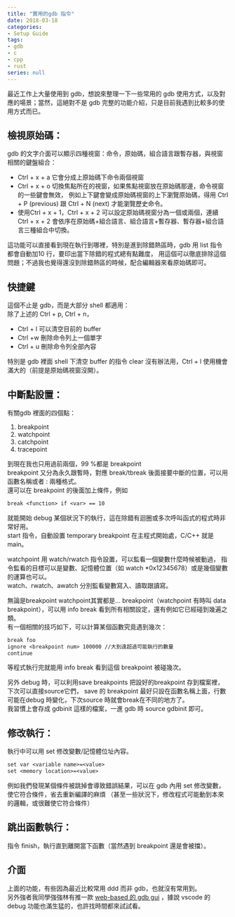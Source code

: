 ```yaml
---
title: "實用的gdb 指令"
date: 2018-03-18
categories:
- Setup Guide
tags:
- gdb
- c
- cpp
- rust
series: null
---
```


最近工作上大量使用到 gdb，想說來整理一下一些常用的 gdb 使用方式，以及對應的場景；當然，這絕對不是 gdb 完整的功能介紹，只是目前我遇到比較多的使用方式而已。  
<!--more-->

## 檢視原始碼：  
gdb 的文字介面可以顯示四種視窗：命令，原始碼，組合語言跟暫存器，與視窗相關的鍵盤組合：  
* Ctrl + x + a 它會分成上原始碼下命令兩個視窗  
* Ctrl + x + o 切換焦點所在的視窗，如果焦點視窗放在原始碼那邊，命令視窗的一些鍵會無效，
例如上下鍵會變成原始碼視窗的上下瀏覽原始碼，得用 Ctrl + P (previous) 跟 Ctrl + N (next) 才能瀏覽歷史命令。  
* 使用Ctrl + x + 1，Ctrl + x + 2 可以設定原始碼視窗分為一個或兩個，連續 Ctrl + x + 2 會依序在原始碼+組合語言、組合語言+暫存器、暫存器+組合語言三種組合中切換。  

這功能可以直接看到現在執行到哪裡，特別是進到除錯熱區時，gdb 用 list 指令都會自動加10 行，要印出當下除錯的程式總有點難度，
用這個可以徹底排除這個問題；不過我也覺得還沒到除錯熱區的時候，配合編輯器來看原始碼即可。  

## 快捷鍵
這個不止是 gdb，而是大部分 shell 都適用：  
除了上述的 Ctrl + p, Ctrl + n，
* Ctrl + l 可以清空目前的 buffer
* Ctrl +w 刪除命令列上一個單字
* Ctrl + u 刪除命令列全部內容

特別是 gdb 裡面 shell 下清空 buffer 的指令 clear 沒有辦法用，Ctrl + l 使用機會滿大的（前提是原始碼視窗沒開）。  

##  中斷點設置：  
有關gdb 裡面的四個點：
1. breakpoint
2. watchpoint
3. catchpoint
4. tracepoint

到現在我也只用過前兩個，99 %都是 breakpoint  
breakpoint 又分為永久跟暫時，對應 break/tbreak 後面接要中斷的位置，可以用函數名稱或者 <sourcefile>:<linenum> 兩種格式。  
還可以在 breakpoint 的後面加上條件，例如
```txt
break <function> if <var> == 10
```
就能開始 debug 某個狀況下的執行，這在除錯有迴圈或多次呼叫函式的程式時非常好用。  
start 指令，自動設置 temporary breakpoint 在主程式開始處，C/C++ 就是 main。  

watchpoint 用 watch/rwatch 指令設置，可以監看一個變數什麼時候被動過，
指令監看的目標可以是變數、記憶體位置（如 watch *0x12345678）或是幾個變數的運算也可以。  
watch、rwatch、awatch 分別監看變數寫入、讀取跟讀寫。  

無論是breakpoint watchpoint其實都是… breakpoint（watchpoint 有時叫 data breakpoint），可以用 info break 看到所有相關設定，還有例如它已經碰到幾遍之類。  
有一個相關的技巧如下，可以計算某個函數究竟遇到幾次：  
```txt
break foo
ignore <breakpoint num> 100000 //大到遠超過可能執行的數量
continue
```
等程式執行完就能用 info break 看到這個 breakpoint 被碰幾次。  

另外 debug 時，可以利用save breakpoints <filename>把設好的breakpoint 存到檔案裡，下次可以直接source它們，
save 的 breakpoint 最好只設在函數名稱上面，行數可能在debug 時變化，下次source 時就會break在不同的地方了。  
我習慣上會存成 gdbinit 這樣的檔案，一進 gdb 時 source gdbinit 即可。  

## 修改執行：  
執行中可以用 set 修改變數/記憶體位址內容。  
```txt
set var <variable name>=<value>
set <memory location>=<value>
```
例如我們發現某個條件被跳掉會導致錯誤結果，可以在 gdb 內用 set 修改變數，使它符合條件，省去重新編譯的麻煩
（甚至一些狀況下，修改程式可能動到本來的邏輯，或很難使它符合條件）  

## 跳出函數執行：  
指令 finish，執行直到離開當下函數（當然遇到 breakpoint 還是會被擋）。  

## 介面  
上面的功能，有些因為最近比較常用 ddd 而非 gdb，也就沒有常用到。  
另外強者我同學強強林有推一款 [web-based 的 gdb gui](https://github.com/niklasb/webgdb)  ，據說 vscode 的 debug 功能也滿生猛的，也許找時間都來試試看。
